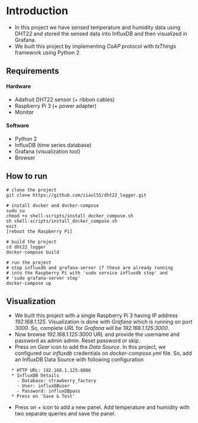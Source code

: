 # Introduction
- In this project we have sensed temperature and humidity data using DHT22 and stored the sensed data into InfluxDB and then visualized in Grafana. 
- We built this project by implementing _CoAP_ protocol with _txThings_ framework using Python 2.

## Requirements

#### Hardware
- Adafruit DHT22 sensor (+ ribbon cables)
- Raspberry Pi 3 (+ power adapter)
- Monitor 

#### Software
- Python 2
- InfluxDB (time series database)
- Grafana (visualization tool)
- Browser

## How to run
```
# clone the project
git clone https://github.com/ziaul55/dht22_logger.git

# install docker and docker-compose
sudo su
chmod +x shell-scripts/install_docker_compose.sh
sh shell-scripts/install_docker_compose.sh
exit
[reboot the Raspberry Pi]

# build the project
cd dht22_logger
docker-compose build

# run the project
# stop influxdb and grafana-server if these are already running 
# into the Raspberry Pi with 'sudo service influxdb stop' and 
# 'sudo grafana-server stop'
docker-compose up
```
## Visualization
- We built this project with a single Raspberry Pi 3 having IP address _192.168.1.125_. Visualization is done with _Grafana_ which is running on port _3000_. So, complete _URL_ for _Grafana_ will be _192.168.1.125:3000_. 
- Now browse _192.168.1.125:3000_ URL and provide the username and password as admin admin. Reset password or skip.
- Press on _Gear_ icon to add the _Data Source_. In this project, we configured our _influxdb_ credentials on _docker-compose.yml_ file. So, add an InfluxDB Data Source with following configuration

```
  * HTTP URL: 192.168.1.125:8086
  * InfluxDB Details
    - Database: strawberry_factory
    - User: influxDBuser
    - Password: influxDBpass
  * Press on 'Save & Test'
```
- Press on _+_ icon to add a new panel. Add temperature and humidity with two separate queries and save the panel.
